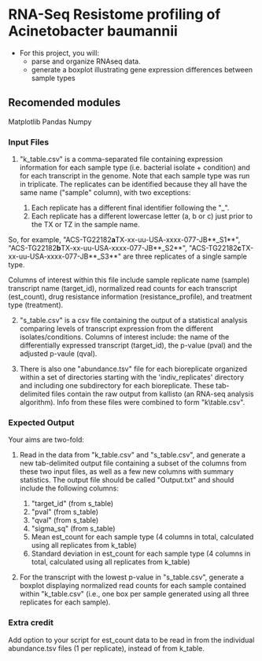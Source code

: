 # RNA-Seq Resistome profiling of Acinetobacter baumannii
- For this project, you will:
    - parse and organize RNAseq data.
    - generate a boxplot illustrating gene expression differences between sample types 

## Recomended modules 
Matplotlib 
Pandas
Numpy

### Input Files
1. "k\_table.csv" is a comma-separated file containing expression information for each sample type (i.e. bacterial isolate + condition) and for each transcript in the genome. Note that each sample type was run in triplicate. The replicates can be identified because they all have the same name ("sample" column), with two exceptions: 

    1.  Each replicate has a different final identifier following the "\_". 
    2.  Each replicate has a different lowercase letter (a, b or c) just prior to the TX or TZ in the sample name.

So, for example, "ACS-TG22182**a**TX-xx-uu-USA-xxxx-077-JB**_S1**", "ACS-TG22182**b**TX-xx-uu-USA-xxxx-077-JB**_S2**", "ACS-TG22182**c**TX-xx-uu-USA-xxxx-077-JB**_S3**" are three replicates of a single sample type. 

Columns of interest within this file include sample replicate name (sample) transcript  name (target\_id), normalized read counts for each transcript (est\_count), drug resistance information (resistance_profile), and treatment type (treatment).

2. "s\_table.csv" is a csv file containing the output of a statistical analysis comparing levels of transcript expression from the different isolates/conditions. Columns of interest include: the name of the differentially expressed transcript (target_id), the p-value (pval) and the adjusted p-vaule (qval). 

3. There is also one "abundance.tsv" file for each bioreplicate organized within a set of directories starting with the 'indiv\_replicates' directory and including one subdirectory for each bioreplicate. These tab-delimited files contain the raw output from kallisto (an RNA-seq analysis algorithm). Info from these files were combined to form "k\table.csv".


### Expected Output

Your aims are two-fold: 

1. Read in the data from "k\_table.csv" and "s\_table.csv", and generate a new tab-delimited output file containing a subset of the columns from these two input files, as well as a few new columns with summary statistics. The output file should be called "Output.txt" and should include the following columns:

    1. "target\_id" (from s\_table)
    2. "pval" (from s\_table)
    3. "qval" (from s\_table)
    4. "sigma\_sq" (from s\_table)
    5. Mean est\_count for each sample type (4 columns in total, calculated using all replicates from k\_table)
    6. Standard deviation in est\_count for each sample type (4 columns in total, calculated using all replicates from k\_table)


2. For the transcript with the lowest p-value in "s\_table.csv", generate a boxplot displaying normalized read counts for each sample contained within "k\_table.csv" (i.e., one box per sample generated using all three replicates for each sample).


### Extra credit

Add option to your script for est\_count data to be read in from the individual abundance.tsv files (1 per replicate), instead of from k\_table.



